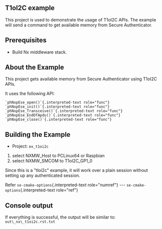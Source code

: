 ## T1oI2C example 

This project is used to demonstrate the usage of T1oI2C APIs. The
example will send a command to get available memory from Secure
Authenticator.

## Prerequisites

- Build Nx middleware stack. 

## About the Example

This project gets available memory from Secure Authenticator using
T1oI2C APIs.

It uses the following API:

    `phNxpEse_open()`{.interpreted-text role="func"}
    `phNxpEse_init()`{.interpreted-text role="func"}
    `phNxpEse_Transceive()`{.interpreted-text role="func"}
    `phNxpEse_EndOfApdu()`{.interpreted-text role="func"}
    `phNxpEse_close()`{.interpreted-text role="func"}

## Building the Example

-   Project: `ex_t1oi2c`

1)  select NXMW\_Host to PCLinux64 or Raspbian
2)  select NXMW\_SMCOM to T1oI2C\_GP1\_0

Since this is a \"tloi2c\" example, it will work over a plain session
without setting up any authenticated session.

Refer `se-cmake-options`{.interpreted-text role="numref"} \-\--
`se-cmake-options`{.interpreted-text role="ref"}

## Console output

If everything is successful, the output will be similar to:
    `out\_nx\_t1oi2c.rst.txt`

